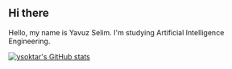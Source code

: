 ## Hi there
Hello, my name is Yavuz Selim. I'm studying Artificial Intelligence Engineering.

[![ysoktar's GitHub stats](https://github-readme-stats.vercel.app/api?username=ysoktar&show_icons=true&theme=transparent&locale=tr)](https://github.com/anuraghazra/github-readme-stats)
